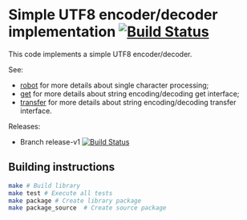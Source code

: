 # Simple UTF8 encoder/decoder implementation [![Build Status](https://travis-ci.org/ict-project/libict-utf8.svg?branch=main)](https://travis-ci.org/ict-project/libict-utf8)

This code implements a simple UTF8 encoder/decoder.

See:
* [robot](source/robot.md) for more details about single character processing;
* [get](source/get.md) for more details about string encoding/decoding get interface;
* [transfer](source/transfer.md) for more details about string encoding/decoding transfer interface.

Releases:
* Branch release-v1 [![Build Status](https://travis-ci.org/ict-project/libict-utf8.svg?branch=release-v1)](https://travis-ci.org/ict-project/libict-utf8)

## Building instructions

```sh
make # Build library
make test # Execute all tests
make package # Create library package
make package_source  # Create source package
```